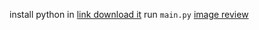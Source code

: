install python in [link download it](https://www.python.org/downloads/)
run ``main.py``
[image review](https://github.com/annguyen2k8/Snake-py/assets/126752953/1d307e8e-9784-4e4d-beab-626105afdbcd)
